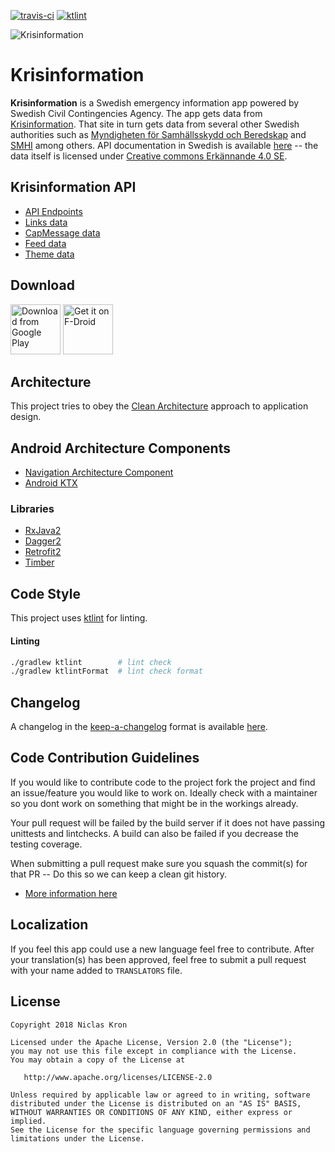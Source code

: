 [![travis-ci](https://travis-ci.org/vadret/android.svg?branch=master)](https://travis-ci.org/vadret/android)
[![ktlint](https://img.shields.io/badge/code%20style-%E2%9D%A4-FF4081.svg)](https://ktlint.github.io/)

![Krisinformation](https://git.kroon.fi/aresfour/krisinformation/raw/branch/master/assets/logo.png)

# Krisinformation
**Krisinformation** is a Swedish emergency information app powered by Swedish Civil Contingencies Agency. The app gets
data from [Krisinformation](https://www.krisinformation.se/english). That site in turn gets data from several other
Swedish authorities such as [Myndigheten för Samhällsskydd och Beredskap](https://www.msb.se/sv/Produkter--tjanster/Oppna-data/) 
and [SMHI](https://www.smhi.se/) among others. API documentation in Swedish is available [here](https://www.krisinformation.se/om-krisinformation/oppen-data) -- the
data itself is licensed under [Creative commons Erkännande 4.0 SE](#).

## Krisinformation API

* [API Endpoints](https://api.krisinformation.se/)
* [Links data](https://api.krisinformation.se/v1/links?format=json)
* [CapMessage data](https://api.krisinformation.se/v1/capmessage?format=json)
* [Feed data](https://api.krisinformation.se/v1/feed?format=json)
* [Theme data](https://api.krisinformation.se/v1/themes?format=json)

## Download

[<img src="https://play.google.com/intl/en_us/badges/images/generic/en_badge_web_generic.png"
      alt="Download from Google Play"
      height="80">](https://play.google.com/store/apps/details?id=fi.kroon.krisinformation)
[<img src="https://f-droid.org/badge/get-it-on.png"
      alt="Get it on F-Droid"
      height="80">](https://f-droid.org/packages/fi.kroon.krisinformation/)

## Architecture
This project tries to obey the [Clean Architecture](https://8thlight.com/blog/uncle-bob/2012/08/13/the-clean-architecture.html) approach to application design.

## Android Architecture Components

* [Navigation Architecture Component](https://developer.android.com/topic/libraries/architecture/navigation/)
* [Android KTX](https://developer.android.com/kotlin/ktx)

### Libraries

* [RxJava2](https://github.com/ReactiveX/RxJava)
* [Dagger2](https://github.com/google/dagger)
* [Retrofit2](https://github.com/square/retrofit)
* [Timber](https://github.com/JakeWharton/timber)

## Code Style
This project uses [ktlint](https://github.com/shyiko/ktlint) for linting.

#### Linting
```sh
./gradlew ktlint		# lint check
./gradlew ktlintFormat	# lint check format
```

## Changelog
A changelog in the [keep-a-changelog](https://keepachangelog.com/en/1.0.0/) format is available [here](https://github.com/sphrak/krisinformation/blob/master/app/src/main/res/raw/changelog.md).

## Code Contribution Guidelines
If you would like to contribute code to the project fork the project and find an issue/feature you would like to work on. Ideally check with a maintainer so you dont work on something that might be in the workings already.

Your pull request will be failed by the build server if it does not have passing unittests and lintchecks. A build can also be failed if you decrease the testing coverage.

When submitting a pull request make sure you squash
the commit(s) for that PR -- Do this so we can keep a clean
git history.

* [More information here](https://github.com/sphrak/krisinformation/blob/master/CONTRIBUTING.md)

## Localization
If you feel this app could use a new language feel free to contribute. 
After your translation(s) has been approved, feel free to submit a pull request with your
name added to `TRANSLATORS` file.


## License

	Copyright 2018 Niclas Kron

	Licensed under the Apache License, Version 2.0 (the "License");
	you may not use this file except in compliance with the License.
	You may obtain a copy of the License at

	   http://www.apache.org/licenses/LICENSE-2.0

	Unless required by applicable law or agreed to in writing, software
	distributed under the License is distributed on an "AS IS" BASIS,
	WITHOUT WARRANTIES OR CONDITIONS OF ANY KIND, either express or implied.
	See the License for the specific language governing permissions and
	limitations under the License.